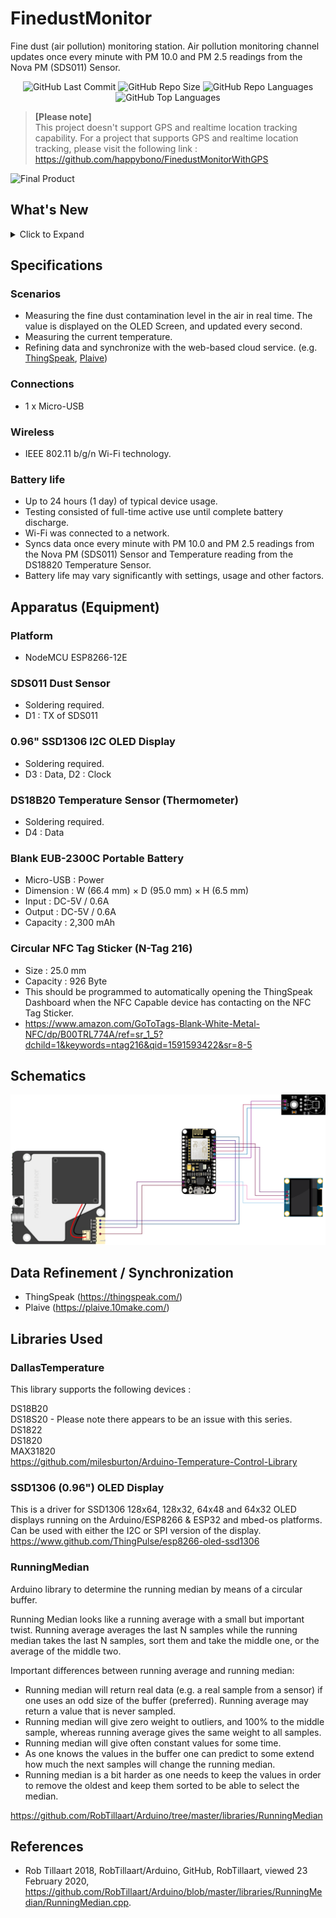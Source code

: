 # FinedustMonitor
Fine dust (air pollution) monitoring station. Air pollution monitoring channel updates once every minute with PM 10.0 and PM 2.5 readings from the Nova PM (SDS011) Sensor.  

<div align="center">
<img alt="GitHub Last Commit" src="https://img.shields.io/github/last-commit/happybono/FineDustMonitor"> 
<img alt="GitHub Repo Size" src="https://img.shields.io/github/repo-size/happybono/FineDustMonitor">
<img alt="GitHub Repo Languages" src="https://img.shields.io/github/languages/count/happybono/FineDustMonitor">
<img alt="GitHub Top Languages" src="https://img.shields.io/github/languages/top/HappyBono/FineDustMonitor">
</div>
             

> **[Please note]** </br>
This project doesn't support GPS and realtime location tracking capability. For a project that supports GPS and realtime location tracking, please visit the following link : https://github.com/happybono/FinedustMonitorWithGPS

![Final Product](FineDustMonitor_Device.jpg)

## What's New   
<details>
<summary>Click to Expand</summary>
  
### v1.0
#### November 24, 2019
> Initial Release.

#### December 27, 2019
> [Now supports [Channel Status Updates] in ThingSpeak](https://thingspeak.com/channels/920137) : Updated [FinedustMonitorWithGPS.ino](https://github.com/happybono/FinedustMonitor/commit/2c67b2f0da2b040965968acb8d0f28a61f4c0c7f "/FinedustMonitor/FinedustMonitor.ino"), [server.ino](https://github.com/happybono/FinedustMonitor/commit/0f668a0b3ce72a1ad0b89f1f80e4df6fb47ed87a "/FinedustMonitor/server.ino")

#### January 25, 2020
> ["Latest PM sensor readings" plugin added in ThingSpeak.](https://github.com/happybono/FinedustMonitor/tree/master/Plugins/StatusUpdates)

#### January 26, 2020
> Various bugs fixed.

### v2.0
#### February 20, 2020
> ["Email Alert" function added as a ThingSpeak Analysis plug-in.](https://github.com/happybono/FinedustMonitor/blob/master/Plugins/Email/EmailNotifier.m) 

#### May 28, 2020
> [Added 3D modeled housing file.](https://github.com/happybono/FinedustMonitor/blob/master/3DModels/SDS011-Housing.stl)

> <img src="https://github.com/happybono/FinedustMonitor/blob/master/3DModels/SDS011-Housing.png" alt="3DModel"/>

#### June 04, 2020
> Attached a programmed NFC Tag Sticker for faster and more convenient access to the ThingSpeak dashboard.

#### June 11, 2020
> [Fine dust (PM 2.5 and PM 10.0) 3D visualization bar charts added on the ThingSpeak dashboard.](https://github.com/happybono/FinedustMonitor/tree/master/Plugins/Visualizations)

#### June 12, 2020
> [Various bugs fixed those related with fine dust (PM 2.5 and PM 10.0) 3D visualization bar charts.](https://github.com/happybono/FinedustMonitor/tree/master/Plugins/Visualizations)

#### June 16, 2020
> [Supports multiple series (PM 2.5 & PM 10.0) chart as a ThingSpeak plugin.](https://github.com/happybono/FinedustMonitor/tree/master/Plugins/MultiSeriesChart)

#### June 17, 2020
> Various bugs fixed.

#### July 03, 2020
> [Various bugs fixed those related with fine dust (PM 2.5 and PM 10.0) 3D visualization bar charts.](https://github.com/happybono/FinedustMonitor/tree/master/Plugins/Visualizations)

#### July 08, 2020
> [A defect that prevented measurement values from being uploaded under certain environmental conditions has been fixed.](https://github.com/happybono/FinedustMonitor/blob/master/FinedustMonitor/FinedustMonitor.ino)

#### December 30, 2020
> [Various bugs fixed.](https://github.com/happybono/FinedustMonitor/blob/master/FinedustMonitor/FinedustMonitor.ino)

</details>


## Specifications
### Scenarios
* Measuring the fine dust contamination level in the air in real time. The value is displayed on the OLED Screen, and updated every second.
* Measuring the current temperature.
* Refining data and synchronize with the web-based cloud service. (e.g. [ThingSpeak](https://www.thingspeak.com/), [Plaive](https://plaive.10make.com/))

### Connections
* 1 x Micro-USB

### Wireless
* IEEE 802.11 b/g/n Wi-Fi technology.

### Battery life 
* Up to 24 hours (1 day) of typical device usage.
* Testing consisted of full-time active use until complete battery discharge. 
* Wi-Fi was connected to a network.
* Syncs data once every minute with PM 10.0 and PM 2.5 readings from the Nova PM (SDS011) Sensor and Temperature reading from the DS18820 Temperature Sensor.
* Battery life may vary significantly with settings, usage and other factors.

## Apparatus (Equipment)
### Platform
* NodeMCU ESP8266-12E

### SDS011 Dust Sensor
* Soldering required.
* D1 : TX of SDS011

### 0.96" SSD1306 I2C OLED Display 
* Soldering required.
* D3 : Data, D2 : Clock

### DS18B20 Temperature Sensor (Thermometer)
* Soldering required.
* D4 : Data

### Blank EUB-2300C Portable Battery
* Micro-USB : Power 
* Dimension : W (66.4 mm) × D (95.0 mm) × H (6.5 mm) 
* Input : DC-5V / 0.6A
* Output : DC-5V / 0.6A
* Capacity : 2,300 mAh

### Circular NFC Tag Sticker (N-Tag 216)
* Size : 25.0 mm
* Capacity : 926 Byte
* This should be programmed to automatically opening the ThingSpeak Dashboard when the NFC Capable device has contacting on the NFC Tag Sticker.
* https://www.amazon.com/GoToTags-Blank-White-Metal-NFC/dp/B00TRL774A/ref=sr_1_5?dchild=1&keywords=ntag216&qid=1591593422&sr=8-5

## Schematics
![Schematics Diagram](FineDustMonitor_SCHEMDiag.png)

## Data Refinement / Synchronization
* ThingSpeak (https://thingspeak.com/)
* Plaive (https://plaive.10make.com/)

## Libraries Used
### DallasTemperature
This library supports the following devices :

DS18B20 <br>
DS18S20 - Please note there appears to be an issue with this series. <br>
DS1822 <br>
DS1820 <br>
MAX31820 <br>
https://github.com/milesburton/Arduino-Temperature-Control-Library

### SSD1306 (0.96") OLED Display
This is a driver for SSD1306 128x64, 128x32, 64x48 and 64x32 OLED displays running on the Arduino/ESP8266 & ESP32 and mbed-os platforms. Can be used with either the I2C or SPI version of the display. <br>
https://www.github.com/ThingPulse/esp8266-oled-ssd1306

### RunningMedian
Arduino library to determine the running median by means of a circular buffer.

Running Median looks like a running average with a small but important twist. Running average averages the last N samples while the running median takes the last N samples, sort them and take the middle one, or the average of the middle two.

Important differences between running average and running median:
* Running median will return real data (e.g. a real sample from a sensor) if one uses an odd size of the buffer (preferred). Running average may return a value that is never sampled.
* Running median will give zero weight to outliers, and 100% to the middle sample, whereas running average gives the same weight to all samples.
* Running median will give often constant values for some time.
* As one knows the values in the buffer one can predict to some extend how much the next samples will change the running median.
* Running median is a bit harder as one needs to keep the values in order to remove the oldest and keep them sorted to be able to select the median.

https://github.com/RobTillaart/Arduino/tree/master/libraries/RunningMedian

## References
* Rob Tillaart 2018, RobTillaart/Arduino, GitHub, RobTillaart, viewed 23 February 2020, <https://github.com/RobTillaart/Arduino/blob/master/libraries/RunningMedian/RunningMedian.cpp>.
